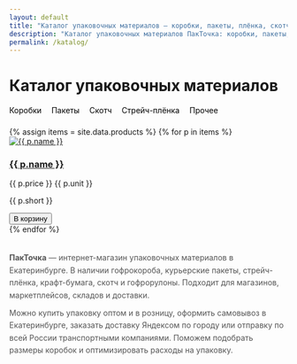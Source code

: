 ```yaml
---
layout: default
title: "Каталог упаковочных материалов — коробки, пакеты, плёнка, скотч | ПакТочка Екатеринбург"
description: "Каталог упаковочных материалов ПакТочка: коробки, пакеты, скотч, стрейч-плёнка, гофрокартон и крафт-бумага. Купить упаковку оптом и в розницу в Екатеринбурге с доставкой по всей России."
permalink: /katalog/
---
```


<h1>Каталог упаковочных материалов</h1>

<nav class="cat-links">
  <a href="{{ '/katalog/korobki/' | relative_url }}">Коробки</a>
  <a href="{{ '/katalog/pakety/' | relative_url }}">Пакеты</a>
  <a href="{{ '/katalog/skotch/' | relative_url }}">Скотч</a>
  <a href="{{ '/katalog/plenka/' | relative_url }}">Стрейч-плёнка</a>
  <a href="{{ '/katalog/prochie/' | relative_url }}">Прочее</a>
</nav>

<div class="grid">
  {% assign items = site.data.products %}
  {% for p in items %}
  <div class="card">
    <a href="{{ '/katalog/' | append: p.category | append: '/' | append: p.slug | append: '/' | relative_url }}">
      <img src="{{ p.images | first | relative_url }}" alt="{{ p.name }}">
      <h3>{{ p.name }}</h3>
    </a>
    <p class="price">{{ p.price }} {{ p.unit }}</p>
    <p class="short">{{ p.short }}</p>
    <button class="btn btn-gradient mt-2 add-to-cart"
            data-sku="{{ p.slug }}"
            data-name="{{ p.name }}"
            data-price="{{ p.price }}">
      В корзину
    </button>
  </div>
  {% endfor %}
</div>

<!-- Аккуратный SEO-текст: мелкий шрифт, приглушённый цвет, после карточек -->
<section class="seo-text">
  <p><strong>ПакТочка</strong> — интернет-магазин упаковочных материалов в Екатеринбурге. В наличии гофрокороба, курьерские пакеты, стрейч-плёнка, крафт-бумага, скотч и гофрорулоны. Подходит для магазинов, маркетплейсов, складов и доставки.</p>
  <p>Можно купить упаковку оптом и в розницу, оформить самовывоз в Екатеринбурге, заказать доставку Яндексом по городу или отправку по всей России транспортными компаниями. Поможем подобрать размеры коробок и оптимизировать расходы на упаковку.</p>
</section>

<style>
  .cat-links { display:flex; gap:18px; flex-wrap:wrap; margin:12px 0 22px; }
  .cat-links a { color:#000; text-decoration:none; }
  .cat-links a:hover { filter:brightness(.9); }
  .seo-text { margin-top:32px; max-width:960px; color:#555; font-size:14px; line-height:1.6; }
  .seo-text p { margin:0 0 10px; }
</style>
